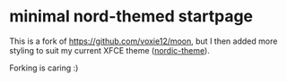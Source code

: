 # minimal nord-themed startpage
This is a fork of https://github.com/voxie12/moon, but I then added more styling to suit my current XFCE theme ([nordic-theme](https://aur.archlinux.org/packages/nordic-theme/)). 

Forking is caring :)
